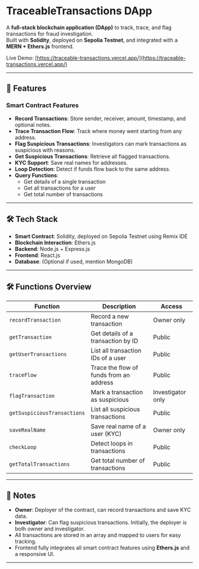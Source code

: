 # TraceableTransactions DApp

A **full-stack blockchain application (DApp)** to track, trace, and flag transactions for fraud investigation.  
Built with **Solidity**, deployed on **Sepolia Testnet**, and integrated with a **MERN + Ethers.js** frontend.  

Live Demo: [https://traceable-transactions.vercel.app/](https://traceable-transactions.vercel.app/)

---

## 🔹 Features

### Smart Contract Features
- **Record Transactions**: Store sender, receiver, amount, timestamp, and optional notes.  
- **Trace Transaction Flow**: Track where money went starting from any address.  
- **Flag Suspicious Transactions**: Investigators can mark transactions as suspicious with reasons.  
- **Get Suspicious Transactions**: Retrieve all flagged transactions.  
- **KYC Support**: Save real names for addresses.  
- **Loop Detection**: Detect if funds flow back to the same address.  
- **Query Functions**:  
  - Get details of a single transaction  
  - Get all transactions for a user  
  - Get total number of transactions  

---

## 🛠️ Tech Stack

- **Smart Contract**: Solidity, deployed on Sepolia Testnet using Remix IDE  
- **Blockchain Interaction**: Ethers.js  
- **Backend**: Node.js + Express.js  
- **Frontend**: React.js  
- **Database**: (Optional if used, mention MongoDB)  

---

## 🛠️ Functions Overview

| Function | Description | Access |
|----------|-------------|--------|
| `recordTransaction` | Record a new transaction | Owner only |
| `getTransaction` | Get details of a transaction by ID | Public |
| `getUserTransactions` | List all transaction IDs of a user | Public |
| `traceFlow` | Trace the flow of funds from an address | Public |
| `flagTransaction` | Mark a transaction as suspicious | Investigator only |
| `getSuspiciousTransactions` | List all suspicious transactions | Public |
| `saveRealName` | Save real name of a user (KYC) | Owner only |
| `checkLoop` | Detect loops in transactions | Public |
| `getTotalTransactions` | Get total number of transactions | Public |

---

## 📌 Notes

- **Owner**: Deployer of the contract, can record transactions and save KYC data.  
- **Investigator**: Can flag suspicious transactions. Initially, the deployer is both owner and investigator.  
- All transactions are stored in an array and mapped to users for easy tracking.  
- Frontend fully integrates all smart contract features using **Ethers.js** and a responsive UI.  

---

